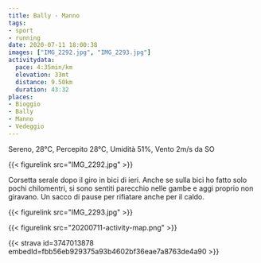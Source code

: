```yaml
---
title: Bally - Manno 
tags:
- sport
- running
date: 2020-07-11 18:00:38
images: ["IMG_2292.jpg", "IMG_2293.jpg"]
activitydata:
  pace: 4:35min/km
  elevation: 33mt
  distance: 9.50km
  duration: 43:32
places:
- Bioggio
- Bally
- Manno
- Vedeggio
---
```


Sereno, 28°C, Percepito 28°C, Umidità 51%, Vento 2m/s da SO

{{< figurelink src="IMG_2292.jpg" >}}

Corsetta serale dopo il giro in bici di ieri. Anche se sulla bici ho fatto solo pochi chilomentri, si sono sentiti parecchio nelle gambe e aggi proprio non giravano. Un sacco di pause per rifiatare anche per il caldo.


{{< figurelink src="IMG_2293.jpg" >}}

{{< figurelink src="20200711-activity-map.png" >}}


{{< strava id=3747013878 embedId=fbb56eb929375a93b4602bf36eae7a8763de4a90 >}}
